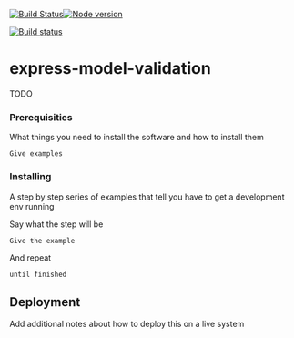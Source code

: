 [![Build Status](https://travis-ci.org/marcmeans/express-model-validation.svg?branch=master)](https://travis-ci.org/marcmeans/express-model-validation)[![Node version](https://img.shields.io/badge/node-6.0.x-green.svg?style=flat)](http://nodejs.org/download/)

[![Build status](https://ci.appveyor.com/api/projects/status/sppy99nvofocx7o0?svg=true)](https://ci.appveyor.com/project/EdibleWeb/express-model-validation)

# express-model-validation

TODO

### Prerequisities

What things you need to install the software and how to install them

```
Give examples
```

### Installing

A step by step series of examples that tell you have to get a development env running

Say what the step will be

```
Give the example
```

And repeat

```
until finished
```

## Deployment

Add additional notes about how to deploy this on a live system
